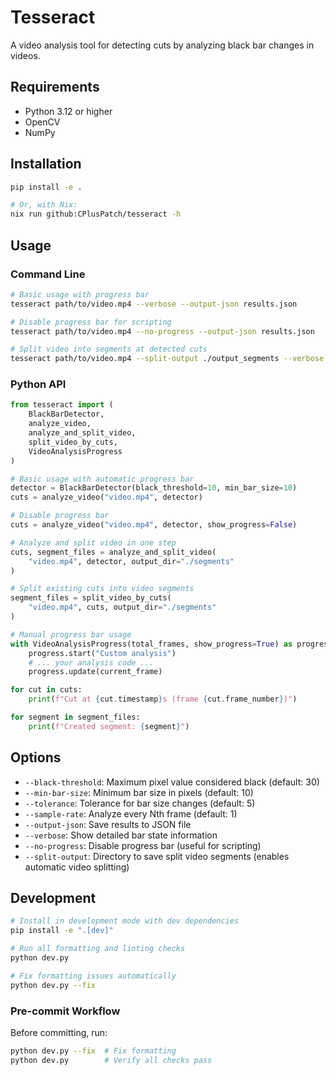 # Tesseract

A video analysis tool for detecting cuts by analyzing black bar changes in videos.

## Requirements

- Python 3.12 or higher
- OpenCV
- NumPy

## Installation

```bash
pip install -e .

# Or, with Nix:
nix run github:CPlusPatch/tesseract -h
```

## Usage

### Command Line

```bash
# Basic usage with progress bar
tesseract path/to/video.mp4 --verbose --output-json results.json

# Disable progress bar for scripting
tesseract path/to/video.mp4 --no-progress --output-json results.json

# Split video into segments at detected cuts
tesseract path/to/video.mp4 --split-output ./output_segments --verbose
```

### Python API

```python
from tesseract import (
    BlackBarDetector, 
    analyze_video, 
    analyze_and_split_video,
    split_video_by_cuts,
    VideoAnalysisProgress
)

# Basic usage with automatic progress bar
detector = BlackBarDetector(black_threshold=10, min_bar_size=10)
cuts = analyze_video("video.mp4", detector)

# Disable progress bar
cuts = analyze_video("video.mp4", detector, show_progress=False)

# Analyze and split video in one step
cuts, segment_files = analyze_and_split_video(
    "video.mp4", detector, output_dir="./segments"
)

# Split existing cuts into video segments
segment_files = split_video_by_cuts(
    "video.mp4", cuts, output_dir="./segments"
)

# Manual progress bar usage
with VideoAnalysisProgress(total_frames, show_progress=True) as progress:
    progress.start("Custom analysis")
    # ... your analysis code ...
    progress.update(current_frame)

for cut in cuts:
    print(f"Cut at {cut.timestamp}s (frame {cut.frame_number})")

for segment in segment_files:
    print(f"Created segment: {segment}")
```

## Options

- `--black-threshold`: Maximum pixel value considered black (default: 30)
- `--min-bar-size`: Minimum bar size in pixels (default: 10)
- `--tolerance`: Tolerance for bar size changes (default: 5)
- `--sample-rate`: Analyze every Nth frame (default: 1)
- `--output-json`: Save results to JSON file
- `--verbose`: Show detailed bar state information
- `--no-progress`: Disable progress bar (useful for scripting)
- `--split-output`: Directory to save split video segments (enables automatic video splitting)

## Development

```bash
# Install in development mode with dev dependencies
pip install -e ".[dev]"

# Run all formatting and linting checks
python dev.py

# Fix formatting issues automatically
python dev.py --fix
```

### Pre-commit Workflow

Before committing, run:
```bash
python dev.py --fix  # Fix formatting
python dev.py        # Verify all checks pass
```
